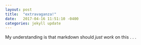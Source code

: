 ```yaml
---
layout: post
title:  "extravaganza!"
date:   2017-04-16 11:51:10 -0400
categories: jekyll update
---
```


My understanding is that markdown should <i>just work</i> on this . . . 
